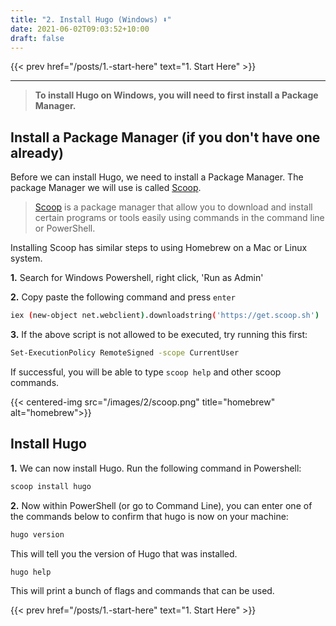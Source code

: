 ```yaml
---
title: "2. Install Hugo (Windows) ⬇"
date: 2021-06-02T09:03:52+10:00
draft: false
---
```


<!-- {{< next-prev 
    prev-href="/posts/1.-start-here" 
    prev-text="1. Start Here"
    next-href="/posts/3.-create-a-new-hugo-project/" 
    next-text="3. Create a new Hugo Project"
    >}} -->
{{< prev 
    href="/posts/1.-start-here" 
    text="1. Start Here"
    >}}


---

> **To install Hugo on Windows, you will need to first install a Package Manager.**

## Install a Package Manager (if you don't have one already)

Before we can install Hugo, we need to install a Package Manager. The package Manager we will use is called [Scoop](https://scoop.sh/).

> [Scoop](https://scoop.sh/) is a package manager that allow you to download and install certain programs or tools easily using commands in the command line or PowerShell. 

Installing Scoop has similar steps to using Homebrew on a Mac or Linux system.

**1.** Search for Windows Powershell, right click, 'Run as Admin'

**2.** Copy paste the following command and press `enter`

```bash
iex (new-object net.webclient).downloadstring('https://get.scoop.sh')
```

**3.** If the above script is not allowed to be executed, try running this first:

```bash
Set-ExecutionPolicy RemoteSigned -scope CurrentUser
```

If successful, you will be able to type `scoop help` and other scoop commands.

{{< centered-img src="/images/2/scoop.png" title="homebrew" alt="homebrew">}}

## Install Hugo

**1.** We can now install Hugo. Run the following command in Powershell:

```bash
scoop install hugo
```

**2.** Now within PowerShell (or go to Command Line), you can enter one of the commands below to confirm that hugo is now on your machine:

```bash
hugo version
```

This will tell you the version of Hugo that was installed.

```bash
hugo help
```

This will print a bunch of flags and commands that can be used.

<!-- {{< next-prev 
    prev-href="/posts/1.-start-here" 
    prev-text="1. Start Here"
    next-href="/posts/3.-create-a-new-hugo-project/" 
    next-text="3. Create a new Hugo Project"
    >}} -->

{{< prev 
    href="/posts/1.-start-here" 
    text="1. Start Here"
    >}}
    